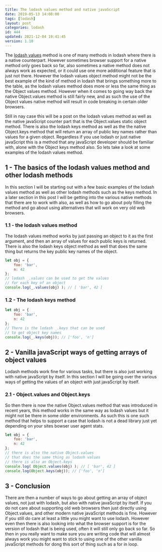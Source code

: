 ```yaml
---
title: The lodash values method and native javaScript
date: 2019-05-13 14:08:00
tags: [lodash]
layout: post
categories: lodash
id: 444
updated: 2021-12-04 19:41:45
version: 1.10
---
```


The [lodash values](https://lodash.com/docs/4.17.11#values) method is one of many methods in lodash where there is a native counterpart. However sometimes browser support for a native method only goes back so far, also sometimes a native method does not always work as expected, or it could use one more additional feature that is just not there. However the lodash values object method might not be the best example of the kind of method in lodash that brings something more to the table, as the lodash values method does more or less the same thing as the Object values method. However when it comes to going way back the native Object.values method is still fairly new, and as such the use of the Object values native method will result in code breaking in certain older browsers. 

Still in nay case this will be a post on the lodash values method as well as the native javaScript counter part that is the Object.values static object method. There is also the lodash keys method as well as the the native Object.keys method that will return an array of public key names rather than values for a given object. Regardless if you use lodash or just native javaScript this is a method that any javaScript developer should be familiar with, alone with the Object keys method also. So lets take a look at some examples of the lodash values method.

<!-- more -->

## 1 - The basics of the lodash values method and other lodash methods

In this section I will be starting out with a few basic examples of the lodash values method as well as other lodash methods such as the keys method. In a later section in this post I will be getting into the various native methods that there are to work with also, as well as how to go about poly filling the method and go about using alternatives that will work on very old web browsers.

### 1.1 - the lodash values method

The lodash values method works by just passing an object to it as the first argument, and then an array of values for each public keys is returned. There is also the lodash keys object method as well that does the same thing but returns the key public key names of the object.

```js
let obj = {
    foo: 'bar',
    n: 42
};
// lodash _.values can be used to get the values
// for each key of an object
console.log(_.values(obj) ); // [ 'bar', 42 ]
```


### 1.2 - The lodash keys method

```js
let obj = {
    foo: 'bar',
    n: 42
};
// There is the lodash _.keys that can be used 
// to get object key names
console.log(_.keys(obj)); // ['foo', 'n']
```

## 2 - Vanilla javaScript ways of getting arrays of object values

Lodash methods work fine for various tasks, but there is also just working with native javaScript by itself. In this section I will be going over the various ways of getting the values of an object with just javaScript by itself.

### 2.1 - Object.values and Object.keys

So then there is now the native Object.values method that was introduced in recent years, this method works in the same way as lodash values but it might not be there in some older environments. As such this is one such method that helps to support a case that lodash is not a dead library just yet depending on your sites bowser user agent stats.


```js
let obj = {
    foo: 'bar',
    n: 42
};
// there is also the native Object.values
// that does the same thing as lodash values
// there is also an Object.keys
console.log( Object.values(obj) ); // [ 'bar', 42 ]
console.log(Object.keys(obj)); // ['foo', 'n']
```

## 3 - Conclusion

There are then a number of ways to go about getting an array of object values, not just with lodash, but also with native javaScript by itself. If you do not care about supporting old web browsers then just directly using Object.values, and other modern native javaScript methods is fine. However if you still do care at least a little you might want to use lodash. However even then there is also looking into what the browser support is for the version of lodash that is being used, often it will still only go back so far. So then in you really want to make sure you are writing code that will almost always work you might want to stick to using one of the other vanilla javaScript methods for dong this sort of thing such as a for in loop.

